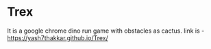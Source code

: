 # Trex
It is a google chrome dino run game with obstacles as cactus.
link is - https://yash7thakkar.github.io/Trex/
